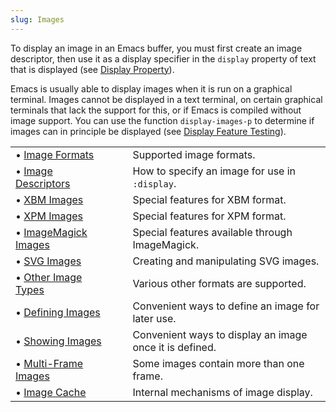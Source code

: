 ```yaml
---
slug: Images
---
```


To display an image in an Emacs buffer, you must first create an image descriptor, then use it as a display specifier in the `display` property of text that is displayed (see [Display Property](/docs/elisp/Display-Property)).

Emacs is usually able to display images when it is run on a graphical terminal. Images cannot be displayed in a text terminal, on certain graphical terminals that lack the support for this, or if Emacs is compiled without image support. You can use the function `display-images-p` to determine if images can in principle be displayed (see [Display Feature Testing](/docs/elisp/Display-Feature-Testing)).

|                                                            |    |                                                         |
| :--------------------------------------------------------- | -- | :------------------------------------------------------ |
| • [Image Formats](/docs/elisp/Image-Formats)               |    | Supported image formats.                                |
| • [Image Descriptors](/docs/elisp/Image-Descriptors)       |    | How to specify an image for use in `:display`.          |
| • [XBM Images](/docs/elisp/XBM-Images)                     |    | Special features for XBM format.                        |
| • [XPM Images](/docs/elisp/XPM-Images)                     |    | Special features for XPM format.                        |
| • [ImageMagick Images](/docs/elisp/ImageMagick-Images)     |    | Special features available through ImageMagick.         |
| • [SVG Images](/docs/elisp/SVG-Images)                     |    | Creating and manipulating SVG images.                   |
| • [Other Image Types](/docs/elisp/Other-Image-Types)       |    | Various other formats are supported.                    |
| • [Defining Images](/docs/elisp/Defining-Images)           |    | Convenient ways to define an image for later use.       |
| • [Showing Images](/docs/elisp/Showing-Images)             |    | Convenient ways to display an image once it is defined. |
| • [Multi-Frame Images](/docs/elisp/Multi_002dFrame-Images) |    | Some images contain more than one frame.                |
| • [Image Cache](/docs/elisp/Image-Cache)                   |    | Internal mechanisms of image display.                   |
